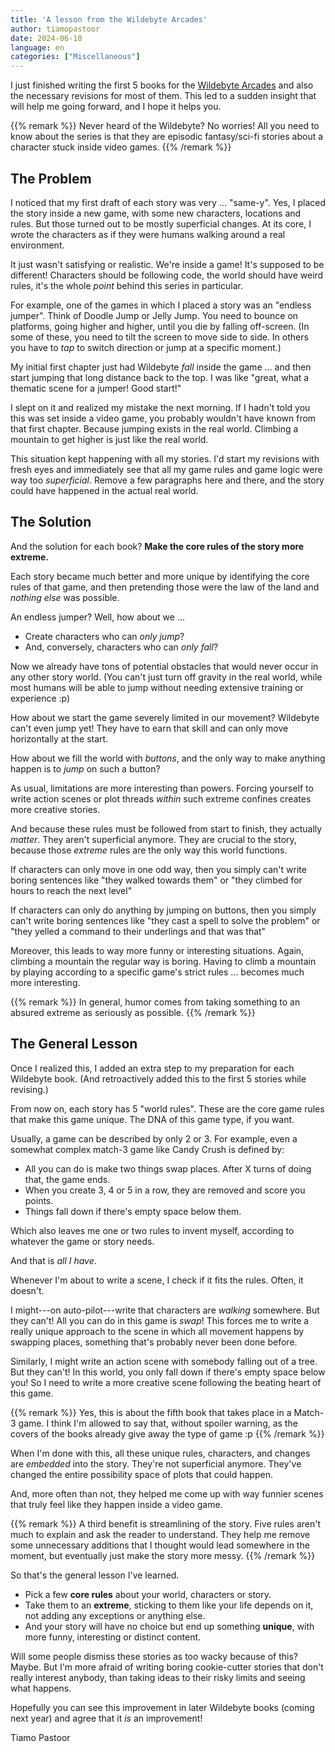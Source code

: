 ```yaml
---
title: 'A lesson from the Wildebyte Arcades'
author: tiamopastoor
date: 2024-06-10
language: en
categories: ["Miscellaneous"]
---
```


I just finished writing the first 5 books for the [Wildebyte Arcades](/series/wildebyte-arcades/) and also the necessary revisions for most of them. This led to a sudden insight that will help me going forward, and I hope it helps you.

{{% remark %}}
Never heard of the Wildebyte? No worries! All you need to know about the series is that they are episodic fantasy/sci-fi stories about a character stuck inside video games.
{{% /remark %}}

## The Problem

I noticed that my first draft of each story was very ... "same-y". Yes, I placed the story inside a new game, with some new characters, locations and rules. But those turned out to be mostly superficial changes. At its core, I wrote the characters as if they were humans walking around a real environment.

It just wasn't satisfying or realistic. We're inside a game! It's supposed to be different! Characters should be following code, the world should have weird rules, it's the whole _point_ behind this series in particular.

For example, one of the games in which I placed a story was an "endless jumper". Think of Doodle Jump or Jelly Jump. You need to bounce on platforms, going higher and higher, until you die by falling off-screen. (In some of these, you need to tilt the screen to move side to side. In others you have to _tap_ to switch direction or jump at a specific moment.)

My initial first chapter just had Wildebyte _fall_ inside the game ... and then start jumping that long distance back to the top. I was like "great, what a thematic scene for a jumper! Good start!"

I slept on it and realized my mistake the next morning. If I hadn't told you this was set inside a video game, you probably wouldn't have known from that first chapter. Because jumping exists in the real world. Climbing a mountain to get higher is just like the real world.

This situation kept happening with all my stories. I'd start my revisions with fresh eyes and immediately see that all my game rules and game logic were way too _superficial_. Remove a few paragraphs here and there, and the story could have happened in the actual real world.

## The Solution

And the solution for each book? **Make the core rules of the story more extreme.**

Each story became much better and more unique by identifying the core rules of that game, and then pretending those were the law of the land and _nothing else_ was possible.

An endless jumper? Well, how about we ...

* Create characters who can _only jump_? 
* And, conversely, characters who can _only fall_?

Now we already have tons of potential obstacles that would never occur in any other story world. (You can't just turn off gravity in the real world, while most humans will be able to jump without needing extensive training or experience :p)

How about we start the game severely limited in our movement? Wildebyte can't even jump yet! They have to earn that skill and can only move horizontally at the start.

How about we fill the world with _buttons_, and the only way to make anything happen is to _jump_ on such a button?

As usual, limitations are more interesting than powers. Forcing yourself to write action scenes or plot threads _within_ such extreme confines creates more creative stories.

And because these rules must be followed from start to finish, they actually _matter_. They aren't superficial anymore. They are crucial to the story, because those _extreme_ rules are the only way this world functions.

If characters can only move in one odd way, then you simply can't write boring sentences like "they walked towards them" or "they climbed for hours to reach the next level"

If characters can only do anything by jumping on buttons, then you simply can't write boring sentences like "they cast a spell to solve the problem" or "they yelled a command to their underlings and that was that"

Moreover, this leads to way more funny or interesting situations. Again, climbing a mountain the regular way is boring. Having to climb a mountain by playing according to a specific game's strict rules ... becomes much more interesting.

{{% remark %}}
In general, humor comes from taking something to an absured extreme as seriously as possible.
{{% /remark %}}

## The General Lesson

Once I realized this, I added an extra step to my preparation for each Wildebyte book. (And retroactively added this to the first 5 stories while revising.)

From now on, each story has 5 "world rules". These are the core game rules that make this game unique. The DNA of this game type, if you want.

Usually, a game can be described by only 2 or 3. For example, even a somewhat complex match-3 game like Candy Crush is defined by:

* All you can do is make two things swap places. After X turns of doing that, the game ends.
* When you create 3, 4 or 5 in a row, they are removed and score you points.
* Things fall down if there's empty space below them.

Which also leaves me one or two rules to invent myself, according to whatever the game or story needs.

And that is _all I have_.

Whenever I'm about to write a scene, I check if it fits the rules. Often, it doesn't. 

I might---on auto-pilot---write that characters are _walking_ somewhere. But they can't! All you can do in this game is _swap_! This forces me to write a really unique approach to the scene in which all movement happens by swapping places, something that's probably never been done before.

Similarly, I might write an action scene with somebody falling out of a tree. But they can't! In this world, you only fall down if there's empty space below you! So I need to write a more creative scene following the beating heart of this game.

{{% remark %}}
Yes, this is about the fifth book that takes place in a Match-3 game. I think I'm allowed to say that, without spoiler warning, as the covers of the books already give away the type of game :p
{{% /remark %}}

When I'm done with this, all these unique rules, characters, and changes are _embedded_ into the story. They're not superficial anymore. They've changed the entire possibility space of plots that could happen.

And, more often than not, they helped me come up with way funnier scenes that truly feel like they happen inside a video game.

{{% remark %}}
A third benefit is streamlining of the story. Five rules aren't much to explain and ask the reader to understand. They help me remove some unnecessary additions that I thought would lead somewhere in the moment, but eventually just make the story more messy.
{{% /remark %}}

So that's the general lesson I've learned.

* Pick a few **core rules** about your world, characters or story.
* Take them to an **extreme**, sticking to them like your life depends on it, not adding any exceptions or anything else.
* And your story will have no choice but end up something **unique**, with more funny, interesting or distinct content.

Will some people dismiss these stories as too wacky because of this? Maybe. But I'm more afraid of writing boring cookie-cutter stories that don't really interest anybody, than taking ideas to their risky limits and seeing what happens.

Hopefully you can see this improvement in later Wildebyte books (coming next year) and agree that it _is_ an improvement!

Tiamo Pastoor